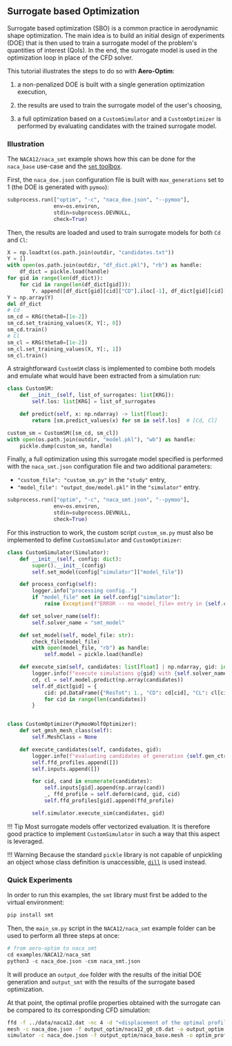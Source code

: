 ## Surrogate based Optimization
Surrogate based optimization (SBO) is a common practice in aerodynamic shape optimization. The main idea is to build an initial design of experiments (DOE) that is then used to train a surrogate model of the problem's quantities of interest (QoIs). In the end, the surrogate model is used in the optimization loop in place of the CFD solver.

This tutorial illustrates the steps to do so with **Aero-Optim**:

1) a non-penalized DOE is built with a single generation optimization execution,

2) the results are used to train the surrogate model of the user's choosing,

3) a full optimization based on a `CustomSimulator` and a `CustomOptimizer` is performed by evaluating candidates with the trained surrogate model.

### Illustration
The `NACA12/naca_smt` example shows how this can be done for the `naca_base` use-case and the [`smt` toolbox](https://smt.readthedocs.io/en/latest/index.html#).

First, the `naca_doe.json` configuration file is built with `max_generations` set to 1 (the DOE is generated with `pymoo`):
```py
subprocess.run(["optim", "-c", "naca_doe.json", "--pymoo"],
               env=os.environ,
               stdin=subprocess.DEVNULL,
               check=True)
```

Then, the results are loaded and used to train surrogate models for both `Cd` and `Cl`:
```py
X = np.loadtxt(os.path.join(outdir, "candidates.txt"))
Y = []
with open(os.path.join(outdir, "df_dict.pkl"), "rb") as handle:
    df_dict = pickle.load(handle)
for gid in range(len(df_dict)):
    for cid in range(len(df_dict[gid])):
        Y. append([df_dict[gid][cid]["CD"].iloc[-1], df_dict[gid][cid]["CL"].iloc[-1]])
Y = np.array(Y)
del df_dict
# Cd
sm_cd = KRG(theta0=[1e-2])
sm_cd.set_training_values(X, Y[:, 0])
sm_cd.train()
# Cl
sm_cl = KRG(theta0=[1e-2])
sm_cl.set_training_values(X, Y[:, 1])
sm_cl.train()
```

A straightforward `CustomSM` class is implemented to combine both models and emulate what would have been extracted from a simulation run:
```py
class CustomSM:
    def __init__(self, list_of_surrogates: list[KRG]):
        self.los: list[KRG] = list_of_surrogates

    def predict(self, x: np.ndarray) -> list[float]:
        return [sm.predict_values(x) for sm in self.los]  # [Cd, Cl]

custom_sm = CustomSM([sm_cd, sm_cl])
with open(os.path.join(outdir, "model.pkl"), "wb") as handle:
    pickle.dump(custom_sm, handle)
```

Finally, a full optimization using this surrogate model specified is performed with the `naca_smt.json` configuration file and two additional parameters:

- `"custom_file": "custom_sm.py"` in the `"study"` entry,
- `"model_file": "output_doe/model.pkl"` in the `"simulator"` entry.

```py
subprocess.run(["optim", "-c", "naca_smt.json", "--pymoo"],
               env=os.environ,
               stdin=subprocess.DEVNULL,
               check=True)
```

For this instruction to work, the custom script `custom_sm.py` must also be implemented to define `CustomSimulator` and `CustomOptimizer`:
```py
class CustomSimulator(Simulator):
    def __init__(self, config: dict):
        super().__init__(config)
        self.set_model(config["simulator"]["model_file"])

    def process_config(self):
        logger.info("processing config..")
        if "model_file" not in self.config["simulator"]:
            raise Exception(f"ERROR -- no <model_file> entry in {self.config['simulator']}")

    def set_solver_name(self):
        self.solver_name = "smt_model"

    def set_model(self, model_file: str):
        check_file(model_file)
        with open(model_file, "rb") as handle:
            self.model = pickle.load(handle)

    def execute_sim(self, candidates: list[float] | np.ndarray, gid: int = 0):
        logger.info(f"execute simulations g{gid} with {self.solver_name}")
        cd, cl = self.model.predict(np.array(candidates))
        self.df_dict[gid] = {
            cid: pd.DataFrame({"ResTot": 1., "CD": cd[cid], "CL": cl[cid]})
            for cid in range(len(candidates))
        }


class CustomOptimizer(PymooWolfOptimizer):
    def set_gmsh_mesh_class(self):
        self.MeshClass = None

    def execute_candidates(self, candidates, gid):
        logger.info(f"evaluating candidates of generation {self.gen_ctr}..")
        self.ffd_profiles.append([])
        self.inputs.append([])

        for cid, cand in enumerate(candidates):
            self.inputs[gid].append(np.array(cand))
            _, ffd_profile = self.deform(cand, gid, cid)
            self.ffd_profiles[gid].append(ffd_profile)

        self.simulator.execute_sim(candidates, gid)
```

!!! Tip
    Most surrogate models offer vectorized evaluation. It is therefore good practice to implement `CustomSimulator` in such a way that this aspect is leveraged.

!!! Warning
    Because the standard `pickle` library is not capable of unpickling an object whose class definition is unaccessible, [`dill`](https://github.com/uqfoundation/dill) is used instead.

### Quick Experiments
In order to run this examples, the `smt` library must first be added to the virtual environment:
```sh
pip install smt
```
Then, the `main_sm.py` script in the `NACA12/naca_smt` example folder can be used to perform all three steps at once:
```py
# from aero-optim to naca_smt
cd examples/NACA12/naca_smt
python3 -c naca_doe.json -csm naca_smt.json
```

It will produce an `output_doe` folder with the results of the initial DOE generation and `output_smt` with the results of the surrogate based optimization.

At that point, the optimal profile properties obtained with the surrogate can be compared to its corresponding CFD simulation:
 ```sh
ffd -f ../data/naca12.dat -nc 4 -d "<displacement of the optimal profile>" -o output_optim
mesh -c naca_doe.json -f output_optim/naca12_g0_c0.dat -o output_optim
simulator -c naca_doe.json -f output_optim/naca_base.mesh -o optim_profile
```